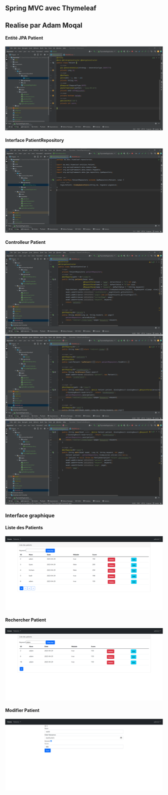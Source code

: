 <h2>Spring MVC avec Thymeleaf</h2>
<h2>Realise par Adam Moqal </h2>

<h4>Entité JPA Patient</h4>
<img src="Screenshots/JPA_Patient.png">

<h4>Interface PatientRepository</h4>
<img src="Screenshots/Patient_Repository.png">

<h4>Controlleur Patient</h4>
<img src="Screenshots/Patient_Controller_1.png">
<img src="Screenshots/Patient_Controller_2.png">
<img src="Screenshots/Patient_Controller_3.png">

<h3>Interface graphique</h3>

<h4>Liste des Patients</h4>
<img src="Screenshots/Patient_List.png">

<h4>Rechercher Patient</h4>
<img src="Screenshots/Patient_Keyword.png">

<h4>Modifier Patient</h4>
<img src="Screenshots/Patient_Edit.png">